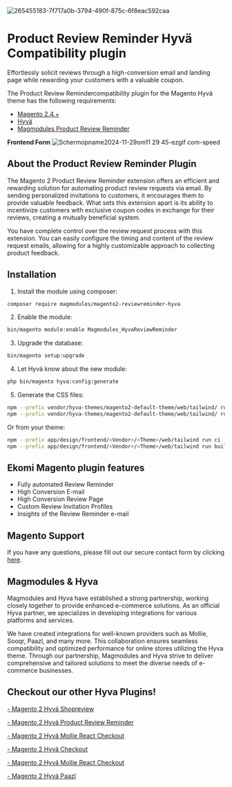 
![265455183-7f717a0b-3794-490f-875c-6f8eac592caa](https://github.com/magmodules/magento2-reviewreminder-hyva/assets/24823946/983c1ad3-5271-425a-889d-5e8e7931b9e8)


# Product Review Reminder Hyvä Compatibility plugin


Effortlessly solicit reviews through a high-conversion email and landing page while rewarding your customers with a valuable coupon.

The Product Review Remindercompatibility plugin for the Magento Hyvä theme has the following requirements:
- [Magento 2.4.+](https://github.com/magento/magento2)
- [Hyvä](https://github.com/hyva-themes)
- [Magmodules Product Review Reminder](https://www.magmodules.eu/magento2-product-review-reminder.html)

**Frontend Form**
![Schermopname2024-11-29om11 29 45-ezgif com-speed](https://github.com/user-attachments/assets/0f01e673-8ff9-4656-81b4-bbef3eaa58b3)


## About the Product Review Reminder Plugin

The Magento 2 Product Review Reminder extension offers an efficient and rewarding solution for automating product review requests via email. By sending personalized invitations to customers, it encourages them to provide valuable feedback. What sets this extension apart is its ability to incentivize customers with exclusive coupon codes in exchange for their reviews, creating a mutually beneficial system.

You have complete control over the review request process with this extension. You can easily configure the timing and content of the review request emails, allowing for a highly customizable approach to collecting product feedback.

## Installation

1. Install the module using composer: 

```bash
composer require magmodules/magento2-reviewreminder-hyva
```

2. Enable the module:

```bash
bin/magento module:enable Magmodules_HyvaReviewReminder
```

3. Upgrade the database:

```bash
bin/magento setup:upgrade
```

4. Let Hyvä know about the new module:

```bash
php bin/magento hyva:config:generate
```

5. Generate the CSS files:

```bash
npm --prefix vendor/hyva-themes/magento2-default-theme/web/tailwind/ run ci
npm --prefix vendor/hyva-themes/magento2-default-theme/web/tailwind/ run build-prod
```

Or from your theme:

```bash
npm --prefix app/design/frontend/<Vendor>/<Theme>/web/tailwind run ci
npm --prefix app/design/frontend/<Vendor>/<Theme>/web/tailwind run build-prod
```

## Ekomi Magento plugin features

- Fully automated Review Reminder
- High Conversion E-mail
- High Conversion Review Page
- Custom Review Invitation Profiles
- Insights of the Review Reminder e-mail

## Magento Support

If you have any questions, please fill out our secure contact form by clicking [here](https://www.magmodules.eu/support-form.html).

## Magmodules & Hyva

Magmodules and Hyva have established a strong partnership, working closely together to provide enhanced e-commerce solutions. As an official Hyva partner, we specializes in developing integrations for various platforms and services. 

We have created integrations for well-known providers such as Mollie, Sooqr, Paazl, and many more. This collaboration ensures seamless compatibility and optimized performance for online stores utilizing the Hyva theme. Through our partnership, Magmodules and Hyva strive to deliver comprehensive and tailored solutions to meet the diverse needs of e-commerce businesses.






## Checkout our other Hyva Plugins!

[- Magento 2 Hyvä Shopreview](#) 
 
[- Magento 2 Hyvä Product Review Reminder](#) 

[- Magento 2 Hyvä Mollie React Checkout](#) 

[- Magento 2 Hyvä Checkout](#) 

[- Magento 2 Hyvä Mollie React Checkout](#) 

[- Magento 2 Hyvä Paazl](#) 
